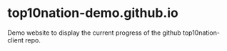 # top10nation-demo.github.io
Demo website to display the current progress of the github top10nation-client repo.
